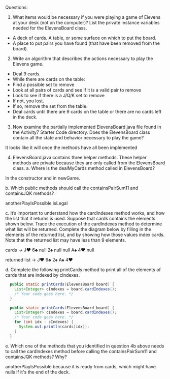 Questions:

1. What items would be necessary if you were playing a game of Elevens at your desk (not on the
computer)? List the private instance variables needed for the ElevensBoard class.

 - A deck of cards.  A table, or some surface on which to put the board.
 - A place to put pairs you have found (that have been removed from the board).

2. Write an algorithm that describes the actions necessary to play the Elevens game.

 - Deal 9 cards.
 - While there are cards on the table:
  - Find a possible set to remove
   - Look at all pairs of cards and see if it is a valid pair to remove
   - Look to see if there is a J/Q/K set to remove
  - If not, you lost.
  - If so, remove the set from the table.
  - Deal cards until there are 9 cards on the table or there are no cards left in the deck.


3. Now examine the partially implemented ElevensBoard.java file found in the Activity7
Starter Code directory. Does the ElevensBoard class contain all the state and behavior
necessary to play the game?

 It looks like it will once the methods have all been implemented

4. ElevensBoard.java contains three helper methods. These helper methods are private
because they are only called from the ElevensBoard class.
 a. Where is the dealMyCards method called in ElevensBoard?
 
  In the constructor and in newGame. 
 
 b. Which public methods should call the containsPairSum11 and containsJQK
methods?

  anotherPlayIsPossible
  isLegal

 c. It’s important to understand how the cardIndexes method works, and how the list that it
returns is used. Suppose that cards contains the elements shown below. Trace the execution
of the cardIndexes method to determine what list will be returned. Complete the diagram
below by filling in the elements of the returned list, and by showing how those values index
cards. Note that the returned list may have less than 9 elements.

 cards -> J♥ 6♣ null 2♠ null null A♠ 4♥ null
 
  returned list -> J♥ 6♣ 2♠ A♠ 4♥

 d. Complete the following printCards method to print all of the elements of cards that are indexed by cIndexes.
 ```java
   public static printCards(ElevensBoard board) {
     List<Integer> cIndexes = board.cardIndexes();
     /* Your code goes here. */
   }
```

 ```java
   public static printCards(ElevensBoard board) {
     List<Integer> cIndexes = board.cardIndexes();
     /* Your code goes here. */
     for (int idx : cIndexes) {
       System.out.println(cards[idx]);
     }
   }
 ```

 e. Which one of the methods that you identified in question 4b above needs to call the
cardIndexes method before calling the containsPairSum11 and containsJQK
methods? Why?

 anotherPlayIsPossible because it is ready from cards, which might have nulls
 if it's the end of the deck.
 
 


